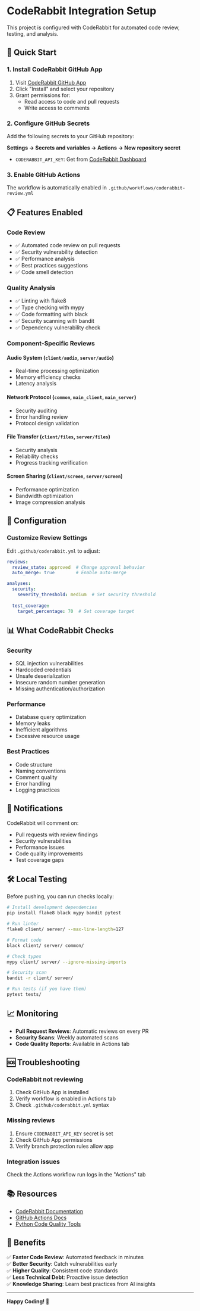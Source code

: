 # CodeRabbit Integration Setup

This project is configured with CodeRabbit for automated code review, testing, and analysis.

## 🚀 Quick Start

### 1. Install CodeRabbit GitHub App

1. Visit [CodeRabbit GitHub App](https://github.com/apps/coderabbitai)
2. Click "Install" and select your repository
3. Grant permissions for:
   - Read access to code and pull requests
   - Write access to comments

### 2. Configure GitHub Secrets

Add the following secrets to your GitHub repository:

**Settings → Secrets and variables → Actions → New repository secret**

- `CODERABBIT_API_KEY`: Get from [CodeRabbit Dashboard](https://coderabbit.ai/dashboard)

### 3. Enable GitHub Actions

The workflow is automatically enabled in `.github/workflows/coderabbit-review.yml`

## 📋 Features Enabled

### Code Review
- ✅ Automated code review on pull requests
- ✅ Security vulnerability detection
- ✅ Performance analysis
- ✅ Best practices suggestions
- ✅ Code smell detection

### Quality Analysis
- ✅ Linting with flake8
- ✅ Type checking with mypy
- ✅ Code formatting with black
- ✅ Security scanning with bandit
- ✅ Dependency vulnerability check

### Component-Specific Reviews

#### Audio System (`client/audio`, `server/audio`)
- Real-time processing optimization
- Memory efficiency checks
- Latency analysis

#### Network Protocol (`common`, `main_client`, `main_server`)
- Security auditing
- Error handling review
- Protocol design validation

#### File Transfer (`client/files`, `server/files`)
- Security analysis
- Reliability checks
- Progress tracking verification

#### Screen Sharing (`client/screen`, `server/screen`)
- Performance optimization
- Bandwidth optimization
- Image compression analysis

## 🎯 Configuration

### Customize Review Settings

Edit `.github/coderabbit.yml` to adjust:

```yaml
reviews:
  review_state: approved  # Change approval behavior
  auto_merge: true        # Enable auto-merge

analyses:
  security:
    severity_threshold: medium  # Set security threshold
    
  test_coverage:
    target_percentage: 70  # Set coverage target
```

## 📊 What CodeRabbit Checks

### Security
- SQL injection vulnerabilities
- Hardcoded credentials
- Unsafe deserialization
- Insecure random number generation
- Missing authentication/authorization

### Performance
- Database query optimization
- Memory leaks
- Inefficient algorithms
- Excessive resource usage

### Best Practices
- Code structure
- Naming conventions
- Comment quality
- Error handling
- Logging practices

## 🔔 Notifications

CodeRabbit will comment on:
- Pull requests with review findings
- Security vulnerabilities
- Performance issues
- Code quality improvements
- Test coverage gaps

## 🛠 Local Testing

Before pushing, you can run checks locally:

```bash
# Install development dependencies
pip install flake8 black mypy bandit pytest

# Run linter
flake8 client/ server/ --max-line-length=127

# Format code
black client/ server/ common/

# Check types
mypy client/ server/ --ignore-missing-imports

# Security scan
bandit -r client/ server/

# Run tests (if you have them)
pytest tests/
```

## 📈 Monitoring

- **Pull Request Reviews**: Automatic reviews on every PR
- **Security Scans**: Weekly automated scans
- **Code Quality Reports**: Available in Actions tab

## 🆘 Troubleshooting

### CodeRabbit not reviewing
1. Check GitHub App is installed
2. Verify workflow is enabled in Actions tab
3. Check `.github/coderabbit.yml` syntax

### Missing reviews
1. Ensure `CODERABBIT_API_KEY` secret is set
2. Check GitHub App permissions
3. Verify branch protection rules allow app

### Integration issues
Check the Actions workflow run logs in the "Actions" tab

## 📚 Resources

- [CodeRabbit Documentation](https://docs.coderabbit.ai)
- [GitHub Actions Docs](https://docs.github.com/en/actions)
- [Python Code Quality Tools](https://realpython.com/python-code-quality/)

## 🎉 Benefits

✅ **Faster Code Review**: Automated feedback in minutes  
✅ **Better Security**: Catch vulnerabilities early  
✅ **Higher Quality**: Consistent code standards  
✅ **Less Technical Debt**: Proactive issue detection  
✅ **Knowledge Sharing**: Learn best practices from AI insights

---

**Happy Coding! 🚀**
